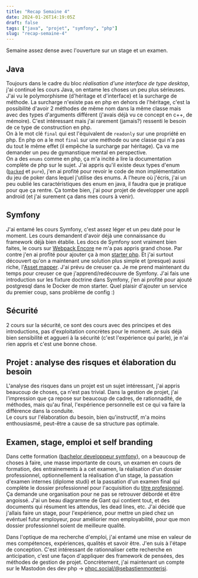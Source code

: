 ```yaml
---
title: "Recap Semaine 4"
date: 2024-01-26T14:19:05Z
draft: false
tags: ["java", "projet", "symfony", "php"]
slug: "recap-semaine-4"
---
```


Semaine assez dense avec l'ouverture sur un stage et un examen.

<!--more-->

## Java

Toujours dans le cadre du bloc _réalisation d'une interface de type desktop_, j'ai continué les cours Java, on entame les choses un peu plus sérieuses.  
J'ai vu le polymorphisme (d'héritage et d'interface) et la surcharge de méthode. La surcharge n'existe pas en php en dehors de l'héritage, c'est la possibilité d'avoir 2 méthodes de même nom dans la même classe mais avec des types d'arguments différent (j'avais déjà vu ce concept en c++, de mémoire). C'est intéressant mais j'ai rarement (jamais?) ressenti le besoin de ce type de construction en php.  
On à le mot clé `final` qui est l'équivalent de `readonly` sur une propriété en php. En php on a le mot `final` sur une méthode ou une classe qui n'a pas du tout le même effet (il empêche la surcharge par héritage). Ça va me demander un peu de gymanstique mental en perspective.  
On a des `enums` comme en php, ça m'a incité a lire la documentation complète de php sur le sujet. J'ai appris qu'il existe deux types d'enum ([`backed`](https://www.php.net/manual/en/language.enumerations.backed.php) et `pure`), j'en ai profité pour revoir le code de mon implémentation du jeu de poker dans lequel j'utilise des enums. A l'heure où j'écris, j'ai un peu oublié les caractéristiques des enum en java, il faudra que je pratique pour que ça rentre. Ça tombe bien, j'ai pour projet de developper une appli android (et j'ai surement ça dans mes cours à venir).

## Symfony

J'ai entamé les cours Symfony, c'est assez léger et un peu daté pour le moment. Les cours demandent d'avoir déjà une connaissance du framework déjà bien établie. Les docs de Symfony sont vraiment bien faites, le cours sur [Webpack Encore](https://symfony.com/doc/current/frontend/encore/index.html) ne m'a pas appris grand chose. Par contre j'en ai profité pour ajouter ça à mon [starter php](https://github.com/SebSept/php-starter). Et j'ai surtout découvert qu'on a maintenant une solution plus simple et (presque) aussi riche, l'[Asset mapper](https://symfony.com/doc/current/frontend.html#assetmapper-recommended). J'ai prévu de creuser ça. Je me prend maintenant du temps pour creuser ce que j'apprend/redécouvre de Symfony. J'ai fais une introduction sur les fixture doctrine dans Symfony, j'en ai profité pour ajouté postgresql dans le Docker de mon starter. Quel plaisir d'ajouter un service du premier coup, sans problème de config :) 

## Sécurité 

2 cours sur la sécurité, ce sont des cours avec des principes et des introductions, pas d'exploitation concrètes pour le moment.  Je suis déjà bien sensibilité et aggueri à la sécurité (c'est l'expérience qui parle), je n'ai rien appris et c'est une bonne chose.

## Projet : analyse des risques et élaboration du besoin

L'analyse des risques dans un projet est un sujet intéressant, j'ai appris beaucoup de choses, ça n'est pas trivial. Dans la gestion de projet, j'ai l'impression que ça repose sur beaucoup de cadres, de rationnadité, de méthodes, mais qu'au final, l'expérience personnelle est ce qui va faire la différence dans la conduite.  
Le cours sur l'élaboration du besoin, bien qu'instructif, m'a moins enthousiasmé, peut-être a cause de sa structure pas optimale.

## Examen, stage, emploi et self branding

Dans cette formation ([bachelor developpeur symfony](https://www.studi.com/fr/formation/developpement/bachelor-developpeur-phpsymfony)), on a beaucoup de choses à faire, une masse importante de cours, un examen en cours de formation, des entrainements à a cet examen, la réalisation d'un dossier professionnel, optionnellement la réalisation d'un stage, la passation d'examen internes (diplome studi) et la passation d'un examen final qui complète le dossier professionnel pour l'acquisition du [titre profesionnel](https://www.francecompetences.fr/recherche/rncp/37873/).  
Ça demande une organisation pour ne pas se retrouver débordé et être angoissé. J'ai un beau diagramme de Gant qui contient tout, et des documents qui résument les attendus, les dead lines, etc.
J'ai décidé que j'allais faire un stage, pour l'expérience, pour mettre un pied chez un evéntuel futur employeur, pour améliorier mon employabilité, pour que mon dossier professionnel soient de meilleure qualité.

Dans l'optique de ma recherche d'emploi, j'ai entamé une mise en valeur de mes compétences, expériences, qualités et savoir être. J'en suis à l'étape de conception. C'est intéressant de rationnaliser cette recherche en anticipation, c'est une façon d'appliquer des framework de pensées, des méthodes de gestion de projet.
Concrètement, j'ai maintenant un compte sur le Mastodon des dev php -> [phpc.social/@sebastienmonterisi](https://phpc.social/@sebastienmonterisi).

